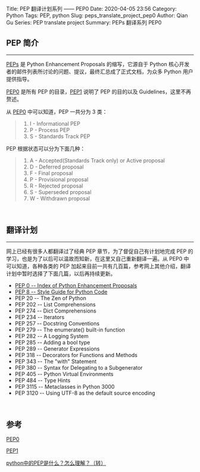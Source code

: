 Title: PEP 翻译计划系列 —— PEP0
Date: 2020-04-05 23:56
Category: Python
Tags: PEP, python
Slug: peps_translate_project_pep0 
Author: Qian Gu
Series: PEP translate project
Summary: PEPs 翻译系列 PEP0

## PEP 简介
* * *

[PEPs][PEP0] 是 Python Enhancement Proposals 的缩写，它源自于 Python 核心开发者的邮件列表所讨论的问题、提议，最终汇总成了正式文档，为众多 Python 用户提供指导。

[PEP0][PEP0] 是所有 PEP 的目录，[PEP1][PEP1] 说明了 PEP 的目的以及 Guidelines，这里不再赘述。

从 [PEP0][PEP0] 中可以知道，PEP 一共分为 3 类：

> 1. I - Informational PEP
> 2. P - Process PEP
> 3. S - Standards Track PEP

PEP 根据状态可以分为下面几种：

> 1. A - Accepted(Standards Track only) or Active proposal
> 2. D - Deferred proposal
> 3. F - Final proposal
> 4. P - Provisional proposal
> 5. R - Rejected proposal
> 6. S - Superseded proposal
> 7. W - Withdrawn proposal

[PEP0]: https://www.python.org/dev/peps/
[PEP1]: https://www.python.org/dev/peps/pep-0001/

<br>

## 翻译计划
* * *

网上已经有很多人都翻译过了经典 PEP 章节，为了督促自己有计划地完成 PEP 的学习，也是为了以后可以温故而知新，在这里又自己重新翻译一遍。从 PEP0 中可以知道，各种各类的 PEP 加起来目前一共有几百篇，参考网上其他介绍，翻译计划中暂时选择了下面几篇，以后再持续更新。

+ [PEP 0 -- Index of Python Enhancement Proposals](https://guqian110.github.io/posts/peps_translate_project_pep0.html)
+ [PEP 8 -- Style Guide for Python Code](https://guqian110.github.io/posts/python/peps_translate_project_pep8.html)
+ PEP 20 -- The Zen of Python
+ PEP 202 -- List Comprehensions
+ PEP 274 -- Dict Comprehensions
+ PEP 234 -- Iterators
+ PEP 257 -- Docstring Conventions
+ PEP 279 -- The enumerate() built-in function
+ PEP 282 -- A Logging System
+ PEP 285 -- Adding a bool type
+ PEP 289 -- Generator Expressions
+ PEP 318 -- Decorators for Functions and Methods
+ PEP 343 -- The "with" Statement
+ PEP 380 -- Syntax for Delegating to a Subgenerator
+ PEP 405 -- Python Virtual Environments
+ PEP 484 -- Type Hints
+ PEP 3115 -- Metaclasses in Python 3000
+ PEP 3120 -- Using UTF-8 as the default source encoding

<br>

## 参考

[PEP0][PEP0]

[PEP1][PEP1]

[python中的PEP是什么？怎么理解？（转）](https://www.cnblogs.com/abella/p/10056875.html)
